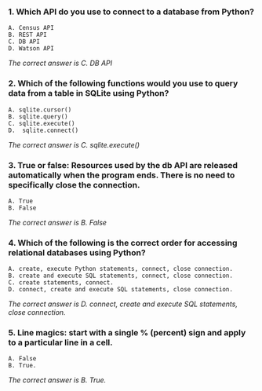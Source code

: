 ### 1. Which API do you use to connect to a database from Python?
    A. Census API
    B. REST API
    C. DB API
    D. Watson API

_The correct answer is C. DB API_
### 2. Which of the following functions would you use to query data from a table in SQLite using Python? 
    A. sqlite.cursor()
    B. sqlite.query()
    C. sqlite.execute()
    D.  sqlite.connect()

_The correct answer is C. sqlite.execute()_
### 3. True or false: Resources used by the db API are released automatically when the program ends. There is no need to specifically close the connection.
    A. True
    B. False

_The correct answer is B. False_
### 4. Which of the following is the correct order for accessing relational databases using Python? 
    A. create, execute Python statements, connect, close connection.
    B. create and execute SQL statements, connect, close connection.
    C. create statements, connect.
    D. connect, create and execute SQL statements, close connection.

_The correct answer is D. connect, create and execute SQL statements, close connection._
### 5. Line magics: start with a single % (percent) sign and apply to a particular line in a cell.
    A. False
    B. True.

_The correct answer is B. True._
